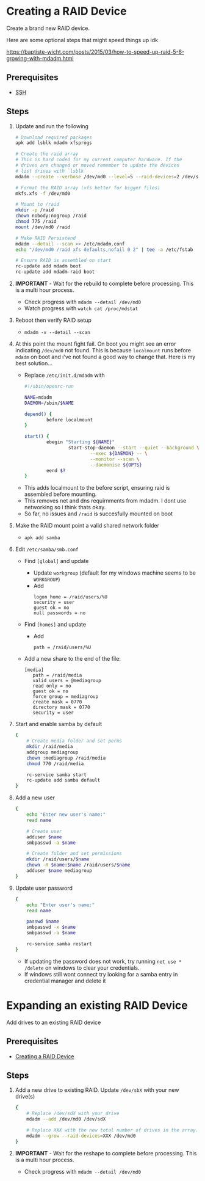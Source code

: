 # Creating a RAID Device
Create a brand new RAID device.

Here are some optional steps that might speed things up idk

https://baptiste-wicht.com/posts/2015/03/how-to-speed-up-raid-5-6-growing-with-mdadm.html

## Prerequisites
- [SSH](/SSH.md)

## Steps
1. Update and run the following
    ```sh
    # Download required packages
    apk add lsblk mdadm xfsprogs

    # Create the raid array
    # This is hard coded for my current computer hardware. If the 
    # drives are changed or moved remember to update the devices
    # list drives with `lsblk`
    mdadm --create --verbose /dev/md0 --level=5 --raid-devices=2 /dev/sda /dev/sdc /dev/sdh

    # Format the RAID array (xfs better for bigger files)
    mkfs.xfs -f /dev/md0

    # Mount to /raid
    mkdir -p /raid
    chown nobody:nogroup /raid
    chmod 775 /raid
    mount /dev/md0 /raid

    # Make RAID Persistend
    mdadm --detail --scan >> /etc/mdadm.conf
    echo "/dev/md0 /raid xfs defaults,nofail 0 2" | tee -a /etc/fstab

    # Ensure RAID is assembled on start
    rc-update add mdadm boot
    rc-update add mdadm-raid boot
    ```

2. **IMPORTANT** - Wait for the rebuild to complete before processing. This is a multi hour process.
    - Check progress with `mdadm --detail /dev/md0`
    - Watch progress with `watch cat /proc/mdstat`

3. Reboot then verify RAID setup
    - `mdadm -v --detail --scan`

4. At this point the mount fight fail. On boot you might see an error indicating `/dev/md0` not found. This is because `localmount` runs before `mdadm` on boot and i've not found a good way to change that. Here is my best solution...
    - Replace `/etc/init.d/mdadm` with
        ```sh
        #!/sbin/openrc-run

        NAME=mdadm
        DAEMON=/sbin/$NAME

        depend() {
                before localmount
        }

        start() {
                ebegin "Starting ${NAME}"
                        start-stop-daemon --start --quiet --background \
                                --exec ${DAEMON} -- \
                                --monitor --scan \
                                --daemonise ${OPTS}
                eend $?
        }
        ```
    - This adds localmount to the before script, ensuring raid is assembled before mounting.
    - This removes net and dns requirnments from mdadm. I dont use networking so i think thats okay.
    - So far, no issues and `/raid` is succesfully mounted on boot

4. Make the RAID mount point a valid shared network folder
    - `apk add samba`

5. Edit `/etc/samba/smb.conf`
    - Find `[global]` and update
        - Update `workgroup` (default for my windows machine seems to be `WORKGROUP`)
        - Add 
            ```
            logon home = /raid/users/%U
            security = user
            guest ok = no
            null passwords = no
            ```

    - Find `[homes]` and update
        - Add
            ```
            path = /raid/users/%U
            ```

    - Add a new share to the end of the file:
        ```
        [media]
           path = /raid/media
           valid users = @mediagroup
           read only = no
           guest ok = no
           force group = mediagroup
           create mask = 0770
           directory mask = 0770
           security = user
        ```

6. Start and enable samba by default
    ```sh
    {
        # Create media folder and set perms
        mkdir /raid/media
        addgroup mediagroup
        chown :mediagroup /raid/media
        chmod 770 /raid/media

        rc-service samba start
        rc-update add samba default
    }
    ```

7. Add a new user
    ```sh
    {
        echo "Enter new user's name:"
        read name

        # Create user
        adduser $name
        smbpasswd -a $name

        # Create folder and set permissions
        mkdir /raid/users/$name
        chown -R $name:$name /raid/users/$name
        adduser $name mediagroup
    }
    ```

8. Update user password
    ```sh
    {
        echo "Enter user's name:"
        read name

        passwd $name
        smbpasswd -x $name
        smbpasswd -a $name

        rc-service samba restart
    }
    ```
    - If updating the password does not work, try running `net use * /delete` on windows to clear your credentials.
    - If windows still wont connect try looking for a samba entry in credential manager and delete it

# Expanding an existing RAID Device
Add drives to an existing RAID device

## Prerequisites
- [Creating a RAID Device](#creating-a-raid-device)

## Steps
1. Add a new drive to existing RAID. Update `/dev/sbX` with your new drive(s) 
    ```sh
    {
        # Replace /dev/sdX with your drive
        mdadm --add /dev/md0 /dev/sdX

        # Replace XXX with the new total number of drives in the array.
        mdadm --grow --raid-devices=XXX /dev/md0
    }
    ```

2. **IMPORTANT** - Wait for the reshape to complete before processing. This is a multi hour process.
    - Check progress with `mdadm --detail /dev/md0`